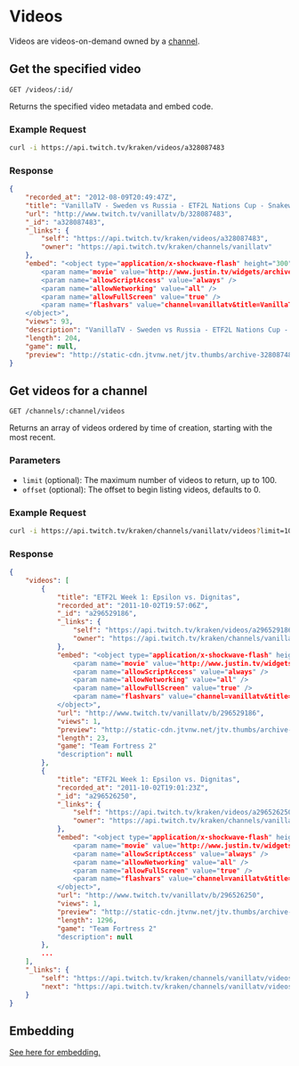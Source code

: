 # Videos

Videos are videos-on-demand owned by a [channel][channels].

[channels]: /resources/channels.md

## Get the specified video

`GET /videos/:id/`

Returns the specified video metadata and embed code.

### Example Request

```bash
curl -i https://api.twitch.tv/kraken/videos/a328087483
```

### Response

```json
{
    "recorded_at": "2012-08-09T20:49:47Z",
    "title": "VanillaTV - Sweden vs Russia - ETF2L Nations Cup - Snakewater [Map3] - Part 3",
    "url": "http://www.twitch.tv/vanillatv/b/328087483",
    "_id": "a328087483",
    "_links": {
        "self": "https://api.twitch.tv/kraken/videos/a328087483",
        "owner": "https://api.twitch.tv/kraken/channels/vanillatv"
    },
    "embed": "<object type="application/x-shockwave-flash" height="300" width="400" id="clip_embed_player_flash" data="http://www.justin.tv/widgets/archive_embed_player.swf" bgcolor="#000000">
        <param name="movie" value="http://www.justin.tv/widgets/archive_embed_player.swf" />
        <param name="allowScriptAccess" value="always" />
        <param name="allowNetworking" value="all" />
        <param name="allowFullScreen" value="true" />
        <param name="flashvars" value="channel=vanillatv&title=VanillaTV - Sweden vs Russia - ETF2L Nations Cup - Snakewater [Map3] - Part 3&auto_play=false&archive_id=328087483&start_volume=25" />
    </object>",
    "views": 93,
    "description": "VanillaTV - Sweden vs Russia - ETF2L Nations Cup - Snakewater [Map3] - Part 3",
    "length": 204,
    "game": null,
    "preview": "http://static-cdn.jtvnw.net/jtv.thumbs/archive-328087483-320x240.jpg"
}
```


## Get videos for a channel <a id="videos-channel" />

`GET /channels/:channel/videos`

Returns an array of videos ordered by time of creation, starting with the most recent.

### Parameters

- `limit` (optional): The maximum number of videos to return, up to 100.
- `offset` (optional): The offset to begin listing videos, defaults to 0.

### Example Request

```bash
curl -i https://api.twitch.tv/kraken/channels/vanillatv/videos?limit=10
```

### Response

```json
{
    "videos": [
        {
            "title": "ETF2L Week 1: Epsilon vs. Dignitas",
            "recorded_at": "2011-10-02T19:57:06Z",
            "_id": "a296529186",
            "_links": {
                "self": "https://api.twitch.tv/kraken/videos/a296529186",
                "owner": "https://api.twitch.tv/kraken/channels/vanillatv"
            },
            "embed": "<object type="application/x-shockwave-flash" height="300" width="400" id="clip_embed_player_flash" data="http://www.justin.tv/widgets/archive_embed_player.swf" bgcolor="#000000">
                <param name="movie" value="http://www.justin.tv/widgets/archive_embed_player.swf" />
                <param name="allowScriptAccess" value="always" />
                <param name="allowNetworking" value="all" />
                <param name="allowFullScreen" value="true" />
                <param name="flashvars" value="channel=vanillatv&title=VanillaTV - Sweden vs Russia - ETF2L Nations Cup - Snakewater [Map3] - Part 3&auto_play=false&archive_id=328087483&start_volume=25" />
            </object>",
            "url": "http://www.twitch.tv/vanillatv/b/296529186",
            "views": 1,
            "preview": "http://static-cdn.jtvnw.net/jtv.thumbs/archive-296529186-320x240.jpg",
            "length": 23,
            "game": "Team Fortress 2"
            "description": null
        },
        {
            "title": "ETF2L Week 1: Epsilon vs. Dignitas",
            "recorded_at": "2011-10-02T19:01:23Z",
            "_id": "a296526250",
            "_links": {
                "self": "https://api.twitch.tv/kraken/videos/a296526250",
                "owner": "https://api.twitch.tv/kraken/channels/vanillatv"
            },
            "embed": "<object type="application/x-shockwave-flash" height="300" width="400" id="clip_embed_player_flash" data="http://www.justin.tv/widgets/archive_embed_player.swf" bgcolor="#000000">
                <param name="movie" value="http://www.justin.tv/widgets/archive_embed_player.swf" />
                <param name="allowScriptAccess" value="always" />
                <param name="allowNetworking" value="all" />
                <param name="allowFullScreen" value="true" />
                <param name="flashvars" value="channel=vanillatv&title=VanillaTV - Sweden vs Russia - ETF2L Nations Cup - Snakewater [Map3] - Part 3&auto_play=false&archive_id=328087483&start_volume=25" />
            </object>",
            "url": "http://www.twitch.tv/vanillatv/b/296526250",
            "views": 1,
            "preview": "http://static-cdn.jtvnw.net/jtv.thumbs/archive-296526250-320x240.jpg",
            "length": 1296,
            "game": "Team Fortress 2"
            "description": null
        },
        ...
    ],
    "_links": {
        "self": "https://api.twitch.tv/kraken/channels/vanillatv/videos?limit=10&offset=0",
        "next": "https://api.twitch.tv/kraken/channels/vanillatv/videos?limit=10&offset=10"
    }
}
```

## Embedding

[See here for embedding.][embedding]

[embedding]: /embedding.md#embedding-streams-vods-and-chat
